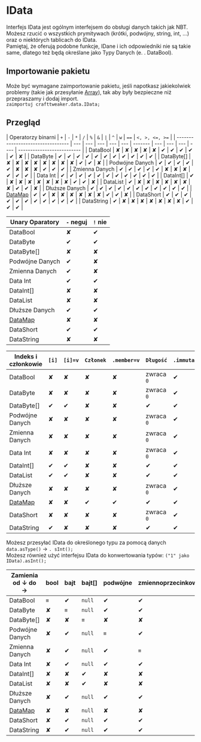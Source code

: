 # IData

Interfejs IData jest ogólnym interfejsem do obsługi danych takich jak NBT.  
Możesz rzucić o wszystkich prymitywach (krótki, podwójny, string, int, ...) oraz o niektórych tablicach do IData.  
Pamiętaj, że oferują podobne funkcje, IDane i ich odpowiedniki nie są takie same, dlatego też będą określane jako Typy Danych (e. . DataBool).

## Importowanie pakietu

Może być wymagane zaimportowanie pakietu, jeśli napotkasz jakiekolwiek problemy (takie jak przesyłanie [Array](/AdvancedFunctions/Arrays_and_Loops/)), tak aby były bezpieczne niż przepraszamy i dodaj import.  
`zaimportuj crafttweaker.data.IData;`

## Przegląd

| Operatorzy binarni                | `+` | `-` | `*` | `/` | `%` | `&` | `|` | `^` | `w` | `==` | `<, >, <=, >=` |
| --------------------------------- | --- | --- | --- | --- | --- | ------- | --- | --- | --- | ---- | -------------------------- |
| DataBool                          | ✘   | ✘   | ✘   | ✘   | ✘   | ✔       | ✔   | ✔   | ✔   | ✔    | ✘                          |
| DataByte                          | ✔   | ✔   | ✔   | ✔   | ✔   | ✔       | ✔   | ✔   | ✔   | ✔    | ✔                          |
| DataByte[]                        | ✘   | ✘   | ✘   | ✘   | ✘   | ✘       | ✘   | ✘   | ✔   | ✔    | ✘                          |
| Podwójne Danych                   | ✔   | ✔   | ✔   | ✔   | ✔   | ✘       | ✘   | ✘   | ✔   | ✔    | ✔                          |
| Zmienna Danych                    | ✔   | ✔   | ✔   | ✔   | ✔   | ✘       | ✘   | ✘   | ✔   | ✔    | ✔                          |
| Data Int                          | ✔   | ✔   | ✔   | ✔   | ✔   | ✔       | ✔   | ✔   | ✔   | ✔    | ✔                          |
| DataInt[]                         | ✔   | ✘   | ✘   | ✘   | ✘   | ✘       | ✘   | ✘   | ✔   | ✔    | ✘                          |
| DataList                          | ✔   | ✘   | ✘   | ✘   | ✘   | ✘       | ✘   | ✘   | ✔   | ✔    | ✘                          |
| Dłuższe Danych                    | ✔   | ✔   | ✔   | ✔   | ✔   | ✔       | ✔   | ✔   | ✔   | ✔    | ✔                          |
| [DataMap](/Vanilla/Data/DataMap/) | ✔   | ✔   | ✘   | ✘   | ✘   | ✘       | ✘   | ✘   | ✔   | ✔    | ✘                          |
| DataShort                         | ✔   | ✔   | ✔   | ✔   | ✔   | ✔       | ✔   | ✔   | ✔   | ✔    | ✔                          |
| DataString                        | ✔   | ✘   | ✘   | ✘   | ✘   | ✘       | ✘   | ✘   | ✔   | ✔    | ✔                          |

| Unary Oparatory                   | `-` neguj | `!` nie |
| --------------------------------- | --------- | ------- |
| DataBool                          | ✘         | ✔       |
| DataByte                          | ✔         | ✔       |
| DataByte[]                        | ✘         | ✘       |
| Podwójne Danych                   | ✔         | ✘       |
| Zmienna Danych                    | ✔         | ✘       |
| Data Int                          | ✔         | ✔       |
| DataInt[]                         | ✘         | ✘       |
| DataList                          | ✘         | ✘       |
| Dłuższe Danych                    | ✔         | ✔       |
| [DataMap](/Vanilla/Data/DataMap/) | ✘         | ✘       |
| DataShort                         | ✔         | ✔       |
| DataString                        | ✘         | ✘       |

| Indeks i członkowie               | `[i]` | `[i]=v` | `Członek` | `.member=v` | `Długość`  | `.immutable` | `.update(v)` |
| --------------------------------- | ----- | ------- | --------- | ----------- | ---------- | ------------ | ------------ |
| DataBool                          | ✘     | ✘       | ✘         | ✘           | zwraca `0` | ✔            | ✔            |
| DataByte                          | ✘     | ✘       | ✘         | ✘           | zwraca `0` | ✔            | ✔            |
| DataByte[]                        | ✔     | ✔       | ✘         | ✘           | ✔          | ✔            | ✔            |
| Podwójne Danych                   | ✘     | ✘       | ✘         | ✘           | zwraca `0` | ✔            | ✔            |
| Zmienna Danych                    | ✘     | ✘       | ✘         | ✘           | zwraca `0` | ✔            | ✔            |
| Data Int                          | ✘     | ✘       | ✘         | ✘           | zwraca `0` | ✔            | ✔            |
| DataInt[]                         | ✔     | ✔       | ✘         | ✘           | ✔          | ✔            | ✔            |
| DataList                          | ✔     | ✔       | ✘         | ✘           | ✔          | ✔            | ✔            |
| Dłuższe Danych                    | ✘     | ✘       | ✘         | ✘           | zwraca `0` | ✔            | ✔            |
| [DataMap](/Vanilla/Data/DataMap/) | ✘     | ✘       | ✔         | ✔           | ✔          | ✔            | ✔            |
| DataShort                         | ✘     | ✘       | ✘         | ✘           | zwraca `0` | ✔            | ✔            |
| DataString                        | ✔     | ✘       | ✘         | ✘           | ✔          | ✔            | ✔            |

Możesz przesyłać IData do określonego typu za pomocą danych `data.asType()` → `. sInt();`  
Możesz również użyć interfejsu IData do konwertowania typów: `("1" jako IData).asInt();`

| Zamienia od ↓ do →                | bool | bajt | bajt[] | podwójne | zmiennoprzecinkowe | odcień | int[]  | lista  | długie | [Mapa](/AdvancedFunctions/Associative_Arrays/) | krótki | ciąg znaków |
| --------------------------------- | ---- | ---- | ------ | -------- | ------------------ | ------ | ------ | ------ | ------ | ---------------------------------------------- | ------ | ----------- |
| DataBool                          | `≡`  | ✔    | `null` | ✔        | ✔                  | ✔      | `null` | `null` | ✔      | `null`                                         | ✔      | ✔           |
| DataByte                          | ✘    | `≡`  | `null` | ✔        | ✔                  | ✔      | `null` | `null` | ✔      | `null`                                         | ✔      | ✔           |
| DataByte[]                        | ✘    | ✘    | `≡`    | ✘        | ✘                  | ✘      | ✔      | ✔      | ✘      | `null`                                         | ✘      | ✔           |
| Podwójne Danych                   | ✘    | ✔    | `null` | `≡`      | ✔                  | ✔      | `null` | `null` | ✔      | `null`                                         | ✔      | ✔           |
| Zmienna Danych                    | ✘    | ✔    | `null` | ✔        | `≡`                | ✔      | `null` | `null` | ✔      | `null`                                         | ✔      | ✔           |
| Data Int                          | ✘    | ✔    | `null` | ✔        | ✔                  | `≡`    | `null` | `null` | ✔      | `null`                                         | ✔      | ✔           |
| DataInt[]                         | ✘    | ✘    | ✔      | ✘        | ✘                  | ✘      | `≡`    | ✔      | ✘      | `null`                                         | ✘      | ✔           |
| DataList                          | ✘    | ✘    | ✔      | ✘        | ✘                  | ✘      | ✔      | `≡`    | ✘      | `null`                                         | ✘      | ✔           |
| Dłuższe Danych                    | ✘    | ✔    | `null` | ✔        | ✔                  | ✔      | `null` | `null` | `≡`    | `null`                                         | ✔      | ✔           |
| [DataMap](/Vanilla/Data/DataMap/) | ✘    | ✘    | `null` | ✘        | ✘                  | ✘      | `null` | `null` | ✘      | `≡`                                            | ✘      | ✔           |
| DataShort                         | ✘    | ✔    | `null` | ✔        | ✔                  | ✔      | `null` | `null` | ✔      | `null`                                         | `≡`    | ✔           |
| DataString                        | ✘    | ✔    | `null` | ✔        | ✔                  | ✔      | `null` | `null` | ✔      | `null`                                         | ✔      | `≡`         |